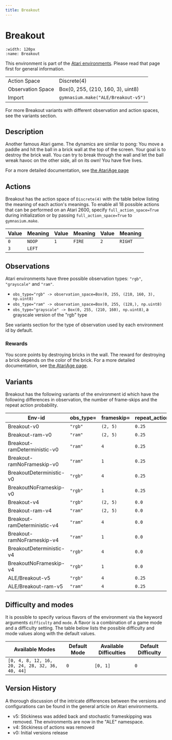 ```yaml
---
title: Breakout
---
```


# Breakout

```{figure} ../../_static/videos/atari/breakout.gif
:width: 120px
:name: Breakout
```

This environment is part of the <a href='..'>Atari environments</a>. Please read that page first for general information.

|   |   |
|---|---|
| Action Space | Discrete(4) |
| Observation Space | Box(0, 255, (210, 160, 3), uint8) |
| Import | `gymnasium.make("ALE/Breakout-v5")` |

For more Breakout variants with different observation and action spaces, see the variants section.

## Description

Another famous Atari game. The dynamics are similar to pong: You move a paddle and hit the ball in a brick wall at the top of the screen. Your goal is to destroy the brick wall. You can try to break through the wall and let the ball wreak havoc on the other side, all on its own! You have five lives.

For a more detailed documentation, see [the AtariAge page](https://atariage.com/manual_html_page.php?SoftwareID=889)

## Actions

Breakout has the action space of `Discrete(4)` with the table below listing the meaning of each action's meanings.
To enable all 18 possible actions that can be performed on an Atari 2600, specify `full_action_space=True` during
initialization or by passing `full_action_space=True` to `gymnasium.make`.

| Value   | Meaning   | Value   | Meaning   | Value   | Meaning   |
|---------|-----------|---------|-----------|---------|-----------|
| `0`     | `NOOP`    | `1`     | `FIRE`    | `2`     | `RIGHT`   |
| `3`     | `LEFT`    |         |           |         |           |

## Observations

Atari environments have three possible observation types: `"rgb"`, `"grayscale"` and `"ram"`.

- `obs_type="rgb" -> observation_space=Box(0, 255, (210, 160, 3), np.uint8)`
- `obs_type="ram" -> observation_space=Box(0, 255, (128,), np.uint8)`
- `obs_type="grayscale" -> Box(0, 255, (210, 160), np.uint8)`, a grayscale version of the "rgb" type

See variants section for the type of observation used by each environment id by default.

### Rewards

You score points by destroying bricks in the wall. The reward for destroying a brick depends on the color of the brick.
For a more detailed documentation, see [the AtariAge page](https://atariage.com/manual_html_page.php?SoftwareID=889).

## Variants

Breakout has the following variants of the environment id which have the following differences in observation,
the number of frame-skips and the repeat action probability.

| Env-id                       | obs_type=   | frameskip=   | repeat_action_probability=   |
|------------------------------|-------------|--------------|------------------------------|
| Breakout-v0                  | `"rgb"`     | `(2, 5)`     | `0.25`                       |
| Breakout-ram-v0              | `"ram"`     | `(2, 5)`     | `0.25`                       |
| Breakout-ramDeterministic-v0 | `"ram"`     | `4`          | `0.25`                       |
| Breakout-ramNoFrameskip-v0   | `"ram"`     | `1`          | `0.25`                       |
| BreakoutDeterministic-v0     | `"rgb"`     | `4`          | `0.25`                       |
| BreakoutNoFrameskip-v0       | `"rgb"`     | `1`          | `0.25`                       |
| Breakout-v4                  | `"rgb"`     | `(2, 5)`     | `0.0`                        |
| Breakout-ram-v4              | `"ram"`     | `(2, 5)`     | `0.0`                        |
| Breakout-ramDeterministic-v4 | `"ram"`     | `4`          | `0.0`                        |
| Breakout-ramNoFrameskip-v4   | `"ram"`     | `1`          | `0.0`                        |
| BreakoutDeterministic-v4     | `"rgb"`     | `4`          | `0.0`                        |
| BreakoutNoFrameskip-v4       | `"rgb"`     | `1`          | `0.0`                        |
| ALE/Breakout-v5              | `"rgb"`     | `4`          | `0.25`                       |
| ALE/Breakout-ram-v5          | `"ram"`     | `4`          | `0.25`                       |

## Difficulty and modes

It is possible to specify various flavors of the environment via the keyword arguments `difficulty` and `mode`.
A flavor is a combination of a game mode and a difficulty setting. The table below lists the possible difficulty and mode values
along with the default values.

| Available Modes                                 | Default Mode   | Available Difficulties   | Default Difficulty   |
|-------------------------------------------------|----------------|--------------------------|----------------------|
| `[0, 4, 8, 12, 16, 20, 24, 28, 32, 36, 40, 44]` | `0`            | `[0, 1]`                 | `0`                  |

## Version History

A thorough discussion of the intricate differences between the versions and configurations can be found in the general article on Atari environments.

* v5: Stickiness was added back and stochastic frameskipping was removed. The environments are now in the "ALE" namespace.
* v4: Stickiness of actions was removed
* v0: Initial versions release

